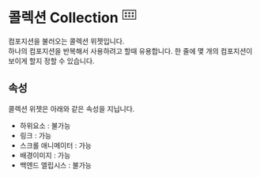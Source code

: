 # 콜렉션 Collection ![Collection](../img/widget/IUCollection.png)<br />
<!-- Collection Property Image
![Import Property](../img/property-import.png)<br /><br />
-->
컴포지션을 불러오는 콜렉션 위젯입니다.<br />
하나의 컴포지션을 반복해서 사용하려고 할때 유용합니다. 한 줄에 몇 개의 컴포지션이 보이게 할지 정할 수 있습니다.


## 속성
콜렉션 위젯은 아래와 같은 속성을 지닙니다.

* 하위요소 : 불가능
* 링크 : 가능 
* 스크롤 애니메이터 : 가능
* 배경이미지 : 가능
* 백엔드 엘립시스 : 불가능
<br />

